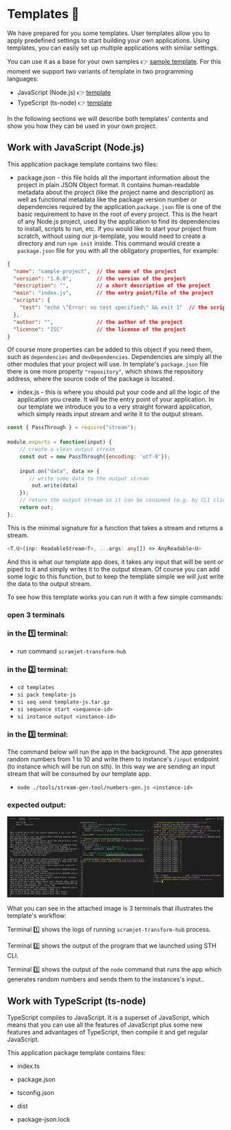# Templates :pencil:

We have prepared for you some templates. User templates allow you to apply predefined settings to start building your own applications. Using templates, you can easily set up multiple applications with similar settings.

You can use it as a base for your own samples 👉 [sample template](https://github.com/scramjetorg/scramjet-cloud-docs/tree/main/templates). For this moment we support two variants of template in two programming languages:
 - JavaScript (Node.js) 👉 [template](https://github.com/scramjetorg/scramjet-cloud-docs/tree/main/templates/template-js)
 - TypeScript (ts-node) 👉 [template](https://github.com/scramjetorg/scramjet-cloud-docs/tree/main/templates/template-ts)

In the following sections we will describe both templates' contents and show you how they can be used in your own project.

## Work with JavaScript (Node.js)

This application package template contains two files:

- package.json - this file holds all the important information about the project in plain JSON Object format. It contains human-readable metadata about the project (like the project name and description) as well as functional metadata like the package version number or dependencies required by the application.`package.json` file is one of the basic requirement to have in the root of every project. This is the heart of any Node.js project, used by the application to find its dependencies to install, scripts to run, etc. If you would like to start your project from scratch, without using our js-template, you would need to create a directory and run `npm init` inside. This command would create a `package.json` file for you with all the obligatory properties, for example:

```json
{
  "name": "sample-project",  // the name of the project
  "version": "1.0.0",        // the version of the project
  "description": "",         // a short description of the project
  "main": "index.js",        // the entry point/file of the project
  "scripts": {
    "test": "echo \"Error: no test specified\" && exit 1"  // the script to run tests, you can add more scripts to this object
  },
  "author": "",              // the author of the project
  "license": "ISC"           // the license of the project
}
```

Of course more properties can be added to this object if you need them, such as `dependencies` and `devDependencies`. Dependencies are simply all the other modules that your project will use. In template's `package.json` file there is one more property `"repository"`, which shows the repository address, where the source code of the package is located.

- index.js - this is where you should put your code and all the logic of the application you create. It will be the entry point of your application. In our template we introduce you to a very straight forward application, which simply reads input stream and write it to the output stream.

```js
const { PassThrough } = require("stream");

module.exports = function(input) {
    // create a clean output stream
    const out = new PassThrough({encoding: 'utf-8'});

    input.on("data", data => {
       // write some data to the output stream
        out.write(data)
    });
    // return the output stream so it can be consumed (e.g. by CLI client)
    return out;
};
```

This is the minimal signature for a function that takes a stream and returns a stream.

```typescript
<T,U>(inp: ReadableStream<T>, ...args: any[]) => AnyReadable<U>
```

And this is what our template app does, it takes any input that will be sent or piped to it and simply writes it to the output stream. Of course you can add some logic to this function, but to keep the template simple we will just write the data to the output stream.

To see how this template works you can run it with a few simple commands:

### **open 3 terminals**
### in the 1️⃣ terminal: 
- run command `scramjet-transform-hub`
### in the 2️⃣ terminal:
- `cd templates`
- `si pack template-js`
- `si seq send template-js.tar.gz`
- `si sequence start <sequence-id>`
- `si instance output <instance-id>`
### in the 3️⃣ terminal:
The command below will run the app in the background. The app generates random numbers from 1 to 10 and write them to instance's `/input` endpoint (to instance which will be run on sth). In this way we are sending an input stream that will be consumed by our template app.

- `node ./tools/stream-gen-tool/numbers-gen.js <instance-id>`

### **expected output:**

![template1](../images/template1.png)

What you can see in the attached image is 3 terminals that illustrates the template's workflow:

Terminal :one: shows the logs of running `scramjet-transform-hub` process. 

Terminal :two: shows the output of the program that we launched using STH CLI. 

Terminal :three: shows the output of the `node` command that runs the app which generates random numbers and sends them to the instances's input..


## Work with TypeScript (ts-node)

TypeScript compiles to JavaScript. It is a superset of JavaScript, which means that you can use all the features of JavaScript plus some new features and advantages of TypeScript, then compile it and get regular JavaScript.

This application package template contains files:

- index.ts

- package.json

- tsconfig.json

- dist

- package-json.lock

